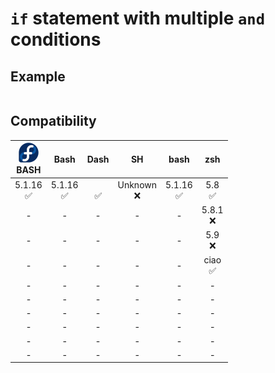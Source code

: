 # `if` statement with multiple `and` conditions

## Example

```sh

```

## Compatibility
| ![](/os/fedora/logo.png)<br>BASH | Bash | Dash | SH | bash | zsh |
|:-------------------------------:|:---:|:---:|:---:|:---:|:---:|
|           5.1.16<br>✅           | 5.1.16<br>✅ | <br>✅ | Unknown<br>❌ | 5.1.16<br>✅ | 5.8<br>✅ |
|                -                | - | - | - | - | 5.8.1<br>❌ |
|                -                | - | - | - | - | 5.9<br>❌ |
|                -                | - | - | - | - | ciao<br>✅ |
|                -                | - | - | - | - | - |
|                -                | - | - | - | - | - |
|                -                | - | - | - | - | - |
|                -                | - | - | - | - | - |
|                -                | - | - | - | - | - |
|                -                | - | - | - | - | - |
